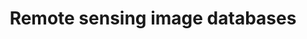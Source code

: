 ---
title: "Remote sensing image databases"
img: "remote_sensing.webp"
link: "./remote_sensing_image"
weight: 1
type: "data"
layout: "list2"
---